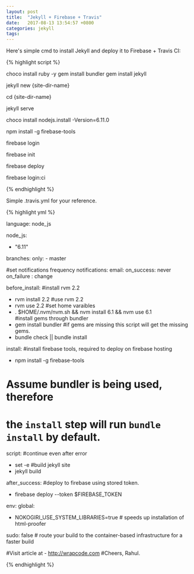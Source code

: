 ```yaml
---
layout: post
title:  "Jekyll + Firebase + Travis"
date:   2017-08-13 13:54:57 +0800
categories: jekyll
tags: 
---
```


Here's simple cmd to install Jekyll and deploy it to Firebase + Travis CI:

{% highlight script %}

choco install ruby -y
gem install bundler
gem install jekyll

jekyll new {site-dir-name}

cd {site-dir-name}

jekyll serve

choco install nodejs.install -Version=6.11.0

npm install -g firebase-tools

firebase login

firebase init

firebase deploy

firebase login:ci

{% endhighlight %}

Simple .travis.yml for your reference.

{% highlight yml %}

language: node_js

node_js:
  - "6.11"

branches:
  only:
    - master

#set notifications frequency
notifications:
  email:
    on_success: never
    on_failure : change 

before_install:
  #install rvm 2.2
  - rvm install 2.2
  #use rvm 2.2
  - rvm use 2.2
  #set home varaibles
  - . $HOME/.nvm/nvm.sh && nvm install 6.1 && nvm use 6.1  
  #install gems through bundler
  - gem install bundler 
  #if gems are missing this script will get the missing gems.
  - bundle check || bundle install 

install:
  #install firebase tools, required to deploy on firebase hosting 
  - npm install -g firebase-tools 

# Assume bundler is being used, therefore
# the `install` step will run `bundle install` by default.
script: 
  #continue even after error
  - set -e 
  #build jekyll site
  - jekyll build 

after_success:
  #deploy to firebase using stored token. 
  - firebase deploy --token $FIREBASE_TOKEN

env:
  global:
  - NOKOGIRI_USE_SYSTEM_LIBRARIES=true # speeds up installation of html-proofer

sudo: false # route your build to the container-based infrastructure for a faster build

#Visit article at - http://wrapcode.com
#Cheers, Rahul. 

{% endhighlight %}
